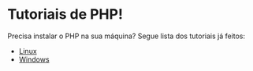 # Tutoriais de PHP!

Precisa instalar o PHP na sua máquina? Segue lista dos tutoriais já feitos:

- [Linux](./linux.md)
- [Windows](./windows.md)
